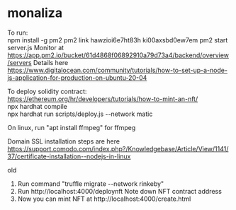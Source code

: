 # monaliza

To run:  
npm install -g pm2
pm2 link hawzioi6e7ht83h ki00axsbd0ew7em
pm2 start server.js 
Monitor at https://app.pm2.io/bucket/61d4868f06892910a79d73a4/backend/overview/servers
Details here https://www.digitalocean.com/community/tutorials/how-to-set-up-a-node-js-application-for-production-on-ubuntu-20-04  

  

To deploy solidity contract:
https://ethereum.org/hr/developers/tutorials/how-to-mint-an-nft/  
npx hardhat compile  
npx hardhat run scripts/deploy.js --network matic  

On linux, run "apt  install ffmpeg" for ffmpeg

Domain SSL installation steps are here   
https://support.comodo.com/index.php?/Knowledgebase/Article/View/1141/37/certificate-installation--nodejs-in-linux   
  
old
1. Run command "truffle migrate --network rinkeby"
2. Run http://localhost:4000/deploynft
Note down NFT contract address
3. Now you can mint NFT at http://localhost:4000/create.html
